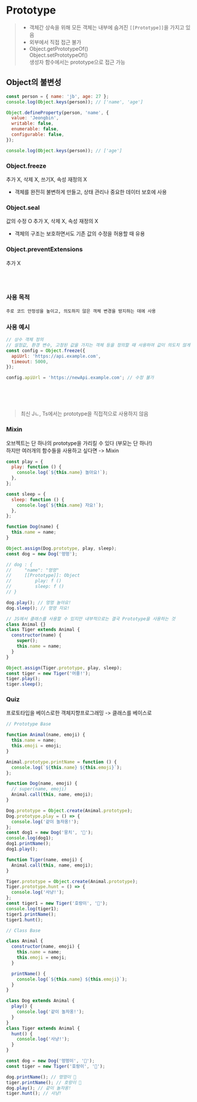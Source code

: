 # Prototype

> - 객체간 상속을 위해 모든 객체는 내부에 숨겨진 `[[Prototype]]`을 가지고 있음
> - 외부에서 직접 접근 불가
> - Object.getPrototypeOf()  
>   Object.setPrototypeOf()  
>   생성자 함수에서는 prototype으로 접근 가능

## Object의 불변성

```javascript
const person = { name: 'jb', age: 27 };
console.log(Object.keys(person)); // ['name', 'age']

Object.defineProperty(person, 'name', {
  value: 'Jeongbin',
  writable: false,
  enumerable: false,
  configurable: false,
});

console.log(Object.keys(person)); // ['age']
```

### Object.freeze

추가 X, 삭제 X, 쓰기X, 속성 재정의 X

- 객체를 완전히 불변하게 만들고, 상태 관리나 중요한 데이터 보호에 사용

### Object.seal

값의 수정 O 추가 X, 삭제 X, 속성 재정의 X

- 객체의 구조는 보호하면서도 기존 값의 수정을 허용할 때 유용

### Object.preventExtensions

추가 X

<br/>
<br/>

### 사용 목적

    주로 코드 안정성을 높이고, 의도하지 않은 객체 변경을 방지하는 데에 사용

### 사용 예시

```javascript
// 상수 객체 정의
// 설정값, 환경 변수, 고정된 값을 가지는 객체 등을 정의할 때 사용하여 값이 의도치 않게 변경되는 것을 방지
const config = Object.freeze({
  apiUrl: 'https://api.example.com',
  timeout: 5000,
});

config.apiUrl = 'https://newApi.example.com'; // 수정 불가
```

<br/>
<br/>
<br/>

> 최신 Jㄴ, Ts에서는 prototype을 직접적으로 사용하지 않음

### Mixin

오브젝트는 단 하나의 prototype을 가리킬 수 있다 (부모는 단 하나!)  
하지만 여러개의 함수들을 사용하고 싶다면 -> Mixin

```javascript
const play = {
  play: function () {
    console.log(`${this.name} 놀아요!`);
  },
};

const sleep = {
  sleep: function () {
    console.log(`${this.name} 자요!`);
  },
};

function Dog(name) {
  this.name = name;
}

Object.assign(Dog.prototype, play, sleep);
const dog = new Dog('멍멍');

// dog : {
//     "name": "멍멍"
//     [[Prototype]]: Object
//         play: f ()
//         sleep: f ()
// }

dog.play(); // 멍멍 놀아요!
dog.sleep(); // 멍멍 자요!
```

```javascript
// JS에서 클래스를 사용할 수 있지만 내부적으로는 결국 Prototype을 사용하는 것
class Animal {}
class Tiger extends Animal {
  constructor(name) {
    super();
    this.name = name;
  }
}

Object.assign(Tiger.prototype, play, sleep);
const tiger = new Tiger('어흥!');
tiger.play();
tiger.sleep();
```

### Quiz

프로토타입을 베이스로한 객체지향프로그래밍 -> 클래스를 베이스로

```javascript
// Prototype Base

function Animal(name, emoji) {
  this.name = name;
  this.emoji = emoji;
}

Animal.prototype.printName = function () {
  console.log(`${this.name} ${this.emoji}`);
};

function Dog(name, emoji) {
  // super(name, emoji)
  Animal.call(this, name, emoji);
}

Dog.prototype = Object.create(Animal.prototype);
Dog.prototype.play = () => {
  console.log('같이 놀자옹!');
};
const dog1 = new Dog('뭉치', '🐶');
console.log(dog1);
dog1.printName();
dog1.play();

function Tiger(name, emoji) {
  Animal.call(this, name, emoji);
}

Tiger.prototype = Object.create(Animal.prototype);
Tiger.prototype.hunt = () => {
  console.log('사냥!');
};
const tiger1 = new Tiger('호랑이', '🐯');
console.log(tiger1);
tiger1.printName();
tiger1.hunt();
```

```javascript
// Class Base

class Animal {
  constructor(name, emoji) {
    this.name = name;
    this.emoji = emoji;
  }

  printName() {
    console.log(`${this.name} ${this.emoji}`);
  }
}

class Dog extends Animal {
  play() {
    console.log('같이 놀자옹!');
  }
}
class Tiger extends Animal {
  hunt() {
    console.log('사냥!');
  }
}

const dog = new Dog('멍멍이', '🐶');
const tiger = new Tiger('호랑이', '🐯');

dog.printName(); // 멍멍이 🐶
tiger.printName(); // 호랑이 🐯
dog.play(); // 같이 놀자옹!
tiger.hunt(); // 사냥!
```
